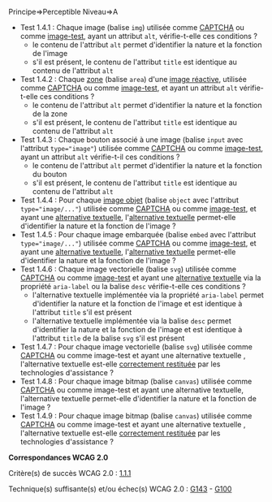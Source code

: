 Principe=>Perceptible
Niveau=>A

*   Test 1.4.1 : Chaque image (balise `img`) utilisée comme [CAPTCHA](#captcha) ou comme [image-test](#imagetest), ayant un attribut `alt`, vérifie-t-elle ces conditions ?
    *   le contenu de l'attribut `alt` permet d'identifier la nature et la fonction de l'image
    *   s'il est présent, le contenu de l'attribut `title` est identique au contenu de l'attribut `alt`
*   Test 1.4.2 : Chaque [zone](#zone-dune-image-ractive) (balise `area`) d'une [image réactive](#image-ractive), utilisée comme [CAPTCHA](#captcha) ou comme [image-test](#imagetest), et ayant un attribut `alt` vérifie-t-elle ces conditions ?
    *   le contenu de l'attribut `alt` permet d'identifier la nature et la fonction de la zone
    *   s'il est présent, le contenu de l'attribut `title` est identique au contenu de l'attribut `alt`
*   Test 1.4.3 : Chaque bouton associé à une image (balise `input` avec l'attribut `type="image"`) utilisée comme [CAPTCHA](#captcha) ou comme [image-test](#imagetest), ayant un attribut `alt` vérifie-t-il ces conditions ?
    *   le contenu de l'attribut `alt` permet d'identifier la nature et la fonction du bouton
    *   s'il est présent, le contenu de l'attribut `title` est identique au contenu de l'attribut `alt`
*   Test 1.4.4 : Pour chaque [image objet](#image-objet) (balise `object` avec l'attribut `type="image/..."`) utilisée comme [CAPTCHA](#captcha) ou comme [image-test](#imagetest), et ayant une [alternative textuelle](#alternative-textuelle-image), l'[alternative textuelle](#alternative-textuelle-image) permet-elle d'identifier la nature et la fonction de l'image ?
*   Test 1.4.5 : Pour chaque image embarquée (balise `embed` avec l'attribut `type="image/..."`) utilisée comme [CAPTCHA](#captcha) ou comme [image-test](#imagetest), et ayant une [alternative textuelle](#alternative-textuelle-image), l'[alternative textuelle](#alternative-textuelle-image) permet-elle d'identifier la nature et la fonction de l'image ?
*   Test 1.4.6 : Chaque image vectorielle (balise `svg`) utilisée comme [CAPTCHA](#captcha) ou comme [image-test](#imagetest) et ayant une [alternative textuelle](#alternative-textuelle-image) via la propriété `aria-label` ou la balise `desc` vérifie-t-elle ces conditions ?
    *   l'alternative textuelle implémentée via la propriété `aria-label` permet d'identifier la nature et la fonction de l'image et est identique à l'attribut `title` s'il est présent
    *   l'alternative textuelle implémentée via la balise `desc` permet d'identifier la nature et la fonction de l'image et est identique à l'attribut `title` de la balise `svg` s'il est présent
*   Test 1.4.7 : Pour chaque image vectorielle (balise `svg`) utilisée comme [CAPTCHA](#captcha) ou comme image-test et ayant une alternative textuelle , l'alternative textuelle est-elle [correctement restituée](#correctement-restitue-par-les-technologies-dassistance) par les technologies d'assistance ?
*   Test 1.4.8 : Pour chaque image bitmap (balise `canvas`) utilisée comme [CAPTCHA](#captcha) ou comme image-test et ayant une alternative textuelle, l'alternative textuelle permet-elle d'identifier la nature et la fonction de l'image ?
*   Test 1.4.9 : Pour chaque image bitmap (balise `canvas`) utilisée comme [CAPTCHA](#captcha) ou comme image-test et ayant une alternative textuelle , l'alternative textuelle est-elle [correctement restituée](#correctement-restitue-par-les-technologies-dassistance) par les technologies d'assistance ?

**Correspondances WCAG 2.0**

Critère(s) de succès WCAG 2.0 : [1.1.1](http://www.w3.org/Translations/WCAG20-fr/#text-equiv-all)

Technique(s) suffisante(s) et/ou échec(s) WCAG 2.0 : [G143](http://www.w3.org/TR/WCAG-TECHS/G143.html) - [G100](http://www.w3.org/TR/WCAG-TECHS/G100.html)
